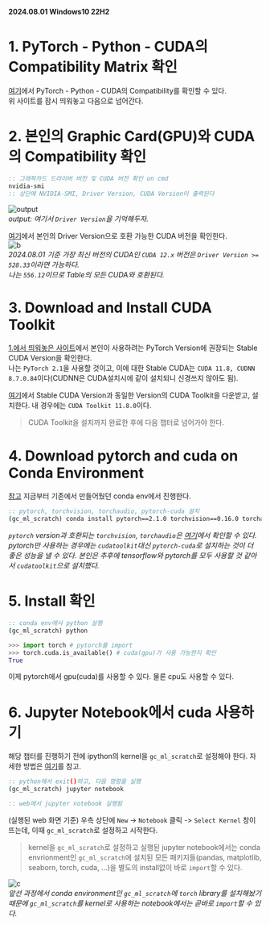 **2024.08.01 Windows10 22H2**  
# 1. PyTorch - Python - CUDA의 Compatibility Matrix 확인
[여기](https://github.com/pytorch/pytorch/blob/main/RELEASE.md#release-compatibility-matrix)에서 PyTorch - Python - CUDA의 Compatibility를 확인할 수 있다.  
위 사이트를 잠시 띄워놓고 다음으로 넘어간다.


# 2. 본인의 Graphic Card(GPU)와 CUDA의 Compatibility 확인
```cmd
:: 그래픽카드 드라이버 버전 및 CUDA 버전 확인 on cmd
nvidia-smi
:: 상단에 NVIDIA-SMI, Driver Version, CUDA Version이 출력된다
```
![output](https://github.com/user-attachments/assets/bf7a1dca-87cc-4218-a164-5f89473c9c19)  
*output: 여기서 `Driver Version`을 기억해두자.*  

[여기](https://docs.nvidia.com/cuda/cuda-toolkit-release-notes/index.html#id4)에서 본인의 Driver Version으로 호환 가능한 CUDA 버전을 확인한다.  
![b](https://github.com/user-attachments/assets/11a420b7-3835-49f2-833f-085f741f972f)  
*2024.08.01 기준 가장 최신 버전의 CUDA인 `CUDA 12.x` 버전은 `Driver Version >= 528.33`이라면 가능하다.*  
*나는 `556.12`이므로 Table의 모든 CUDA와 호환된다.*


# 3. Download and Install CUDA Toolkit
[1.에서 띄워놓은 사이트](https://github.com/pytorch/pytorch/blob/main/RELEASE.md#release-compatibility-matrix)에서 본인이 사용하려는 PyTorch Version에 권장되는 Stable CUDA Version을 확인한다.  
나는 `PyTorch 2.1`을 사용할 것이고, 이에 대한 Stable CUDA는 	`CUDA 11.8, CUDNN 8.7.0.84`이다(CUDNN은 CUDA설치시에 같이 설치되니 신경쓰지 않아도 됨).  

[여기](https://developer.nvidia.com/cuda-toolkit-archive)에서 Stable CUDA Version과 동일한 Version의 CUDA Toolkit을 다운받고, 설치한다. 내 경우에는 `CUDA Toolkit 11.8.0`이다.  
> CUDA Toolkit을 설치까지 완료한 후에 다음 챕터로 넘어가야 한다.


# 4. Download pytorch and cuda on Conda Environment
[참고](https://github.com/rudevico/Gachon-AISTUDY/blob/main/conda/miniconda_install_windows10.md) 지금부터 기존에서 만들어뒀던 conda env에서 진행한다.  
```cmd
:: pytorch, torchvision, torchaudio, pytorch-cuda 설치
(gc_ml_scratch) conda install pytorch==2.1.0 torchvision==0.16.0 torchaudio==2.1.0 cudatoolkit=11.8 -c pytorch -c nvidia
```
*`pytorch` version과 호환되는 `torchvision`, `torchaudio`은 [여기](https://pytorch.org/get-started/previous-versions/#v210)에서 확인할 수 있다.*
*pytorch만 사용하는 경우에는 `cudatoolkit`대신 `pytorch-cuda`로 설치하는 것이 더 좋은 성능을 낼 수 있다.*
*본인은 추후에 tensorflow와 pytorch를 모두 사용할 것 같아서 `cudatoolkit`으로 설치했다.*

# 5. Install 확인
```cmd
:: conda env에서 python 실행
(gc_ml_scratch) python
```

```python
>>> import torch # pytorch를 import
>>> torch.cuda.is_available() # cuda(gpu)가 사용 가능한지 확인
True
```

이제 pytorch에서 gpu(cuda)를 사용할 수 있다. 물론 cpu도 사용할 수 있다.

# 6. Jupyter Notebook에서 cuda 사용하기
해당 챕터를 진행하기 전에 ipython의 kernel을 `gc_ml_scratch`로 설정해야 한다.  자세한 방법은 [여기](https://github.com/rudevico/Gachon-AISTUDY/blob/main/setup-conda-environment-for-jupyter-notebook/miniconda_install_windows10.md#3-%EC%A4%91%EC%9A%94ipython-kernel%EC%9D%84-conda-environment%EB%A1%9C-%EC%A7%80%EC%A0%95%ED%95%98%EA%B8%B0)를 참고.
```cmd
:: python에서 exit()하고, 다음 명령을 실행
(gc_ml_scratch) jupyter notebook

:: web에서 jupyter notebook 실행됨
```
(실행된 web 화면 기준) 우측 상단에 `New` -> `Notebook` 클릭 -> `Select Kernel` 창이 뜨는데, 이때 `gc_ml_scratch`로 설정하고 시작한다.  
> kernel을 `gc_ml_scratch`로 설정하고 실행된 jupyter notebook에서는 conda envrionment인 `gc_ml_scratch`에 설치된 모든 패키지들(pandas, matplotlib, seaborn, torch, cuda, ...)을 별도의 install없이 바로 `import`할 수 있다.

![c](https://github.com/user-attachments/assets/fffcd1c1-1882-44fa-bb47-62d53c8f8210)  
*앞선 과정에서 conda environment인 `gc_ml_scratch`에 `torch` library를 설치해놨기 때문에 `gc_ml_scratch`를 kernel로 사용하는 notebook에서는 곧바로 `import`할 수 있다.*  
